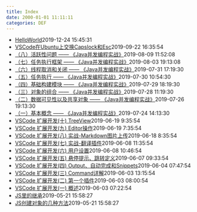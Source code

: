 ```yaml
---
title: Index
date: 2000-01-01 11:11:11
categories: DEF
---
```

<ul id="posts"><li class="post"><a href="test/HelloWorld.html"><span class="post-title">HelloWorld</span></a><span class="post-date">2019-12-24 15:45:31</span></li><li class="post"><a href="VSCode/keyboard_dispatch.html"><span class="post-title">VSCode在Ubuntu上交换Capslock和Esc</span></a><span class="post-date">2019-09-22 16:35:54</span></li><li class="post"><a href="Java多线程/c9_liveness_problem.html"><span class="post-title">（八）活跃性问题 —— 《Java并发编程实战》</span></a><span class="post-date">2019-08-09 11:52:08</span></li><li class="post"><a href="Java多线程/c8_task_exec_fw.html"><span class="post-title">（七）任务执行框架 —— 《Java并发编程实战》</span></a><span class="post-date">2019-08-03 19:13:08</span></li><li class="post"><a href="Java多线程/c7_stop.html"><span class="post-title">（六）线程取消和关闭 —— 《Java并发编程实战》</span></a><span class="post-date">2019-07-31 17:19:30</span></li><li class="post"><a href="Java多线程/c6_executor.html"><span class="post-title">（五）任务执行 —— 《Java并发编程实战》</span></a><span class="post-date">2019-07-30 10:54:30</span></li><li class="post"><a href="Java多线程/c5_builtin_module.html"><span class="post-title">（四）基础构建模块 —— 《Java并发编程实战》</span></a><span class="post-date">2019-07-29 18:19:30</span></li><li class="post"><a href="Java多线程/c4_obj_fit.html"><span class="post-title">（三）对象的组合 —— 《Java并发编程实战》</span></a><span class="post-date">2019-07-28 11:19:30</span></li><li class="post"><a href="Java多线程/c3_obj_share.html"><span class="post-title">（二）数据可见性以及共享对象 —— 《Java并发编程实战》</span></a><span class="post-date">2019-07-26 19:13:30</span></li><li class="post"><a href="Java多线程/c2_basic.html"><span class="post-title">（一）基本概念 —— 《Java并发编程实战》</span></a><span class="post-date">2019-07-24 14:13:30</span></li><li class="post"><a href="VSCode/ext10.html"><span class="post-title">VSCode 扩展开发(十) TreeView</span></a><span class="post-date">2019-06-19 9:35:54</span></li><li class="post"><a href="VSCode/ext9.html"><span class="post-title">VSCode 扩展开发(九) Editor操作</span></a><span class="post-date">2019-06-19 7:35:54</span></li><li class="post"><a href="VSCode/ext8.html"><span class="post-title">VSCode 扩展开发(八) 实战-Markdown图片上传</span></a><span class="post-date">2019-06-18 8:35:54</span></li><li class="post"><a href="VSCode/ext7.html"><span class="post-title">VSCode 扩展开发(七) 实战-翻译插件</span></a><span class="post-date">2019-06-08 11:35:54</span></li><li class="post"><a href="VSCode/ext6.html"><span class="post-title">VSCode 扩展开发(六) 用户设置</span></a><span class="post-date">2019-06-08 10:46:54</span></li><li class="post"><a href="VSCode/ext5.html"><span class="post-title">VSCode 扩展开发(五) 悬停提示、跳转定义</span></a><span class="post-date">2019-06-07 09:33:54</span></li><li class="post"><a href="VSCode/ext4.html"><span class="post-title">VSCode 扩展开发(四) Output、自动完成和Snippets</span></a><span class="post-date">2019-06-04 07:47:54</span></li><li class="post"><a href="VSCode/ext3.html"><span class="post-title">VSCode 扩展开发(三) Command详解</span></a><span class="post-date">2019-06-03 13:15:54</span></li><li class="post"><a href="VSCode/ext2.html"><span class="post-title">VSCode 扩展开发(二) 第一个插件</span></a><span class="post-date">2019-06-03 08:00:54</span></li><li class="post"><a href="VSCode/ext1.html"><span class="post-title">VSCode 扩展开发(一) 概述</span></a><span class="post-date">2019-06-03 07:22:54</span></li><li class="post"><a href="js/extends.html"><span class="post-title">JS里的继承</span></a><span class="post-date">2019-05-21 15:58:27</span></li><li class="post"><a href="js/object.html"><span class="post-title">JS创建对象的几种方法</span></a><span class="post-date">2019-05-21 15:58:27</span></li></ul>